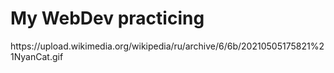 <h1>My WebDev practicing</h1>
https://upload.wikimedia.org/wikipedia/ru/archive/6/6b/20210505175821%21NyanCat.gif
